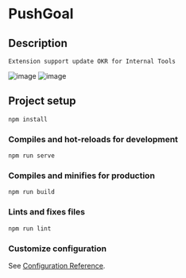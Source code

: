 # PushGoal

## Description
```
Extension support update OKR for Internal Tools
```
![image](https://user-images.githubusercontent.com/55786352/97969931-511c4e00-1df3-11eb-8875-80763d8649aa.png)
![image](https://user-images.githubusercontent.com/55786352/97969956-5bd6e300-1df3-11eb-8593-9e033c2265b2.png)

## Project setup
```
npm install
```

### Compiles and hot-reloads for development
```
npm run serve
```

### Compiles and minifies for production
```
npm run build
```

### Lints and fixes files
```
npm run lint
```

### Customize configuration
See [Configuration Reference](https://cli.vuejs.org/config/).
